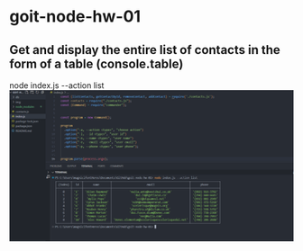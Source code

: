 # goit-node-hw-01

## Get and display the entire list of contacts in the form of a table (console.table)
node index.js --action list
![GoIT-hw-01](https://github.com/fehmituran/goit-node-hw-01/blob/main/img/list.PNG)

